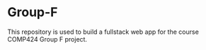 # Group-F
This repository is used to build a fullstack web app for the course COMP424 Group F project.
